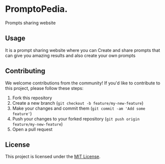# PromptoPedia.

Prompts sharing website

## Usage

It is a prompt sharing website where you can Create and share prompts that can
give you amazing results and also create your own prompts

## Contributing

We welcome contributions from the community! If you'd like to contribute to this project, please follow these steps:

1. Fork this repository
2. Create a new branch (`git checkout -b feature/my-new-feature`)
3. Make your changes and commit them (`git commit -am 'Add some feature'`)
4. Push your changes to your forked repository (`git push origin feature/my-new-feature`)
5. Open a pull request

## License

This project is licensed under the [MIT License](https://opensource.org/licenses/MIT).



